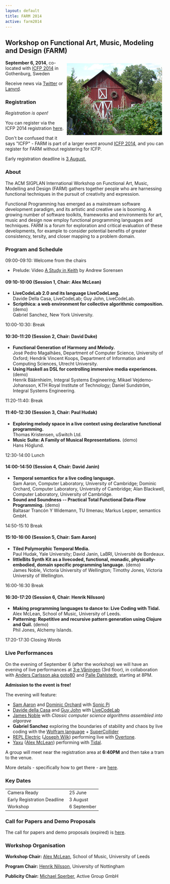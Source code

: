 ```yaml
---
layout: default
title: FARM 2014
active: farm2014
---
```


## Workshop on Functional Art, Music, Modeling and Design (FARM)

<img src="/files/farm-lambda-small.jpg" style="float: right; margin: 10px;" />

**September 6, 2014**, co-located with [ICFP
2014](http://icfpconference.org/icfp2014/) in Gothenburg, Sweden

Receive news via [Twitter](http://twitter.com/WorkshopFARM) or
[Lanyrd](http://lanyrd.com/2014/farm2014/).

### Registration

*Registration is open!*

You can register via the ICFP 2014 registration
[here](https://regmaster4.com/2014conf/ICFP14/register.php).

Don't be confused that it says "ICFP" - FARM is part of a larger event
around [ICFP 2014](http://icfpconference.org/icfp2014/), and you can
register for FARM without registering for ICFP.

Early registration deadline is <a
href="http://www.timeanddate.com/worldclock/fixedtime.html?msg=FARM+2014+early+registration+deadline&amp;iso=20140803T2355&amp;p1=1033">3
August.</a>

### About

The ACM SIGPLAN International Workshop on Functional Art, Music,
Modelling and Design (FARM) gathers together people who are harnessing
functional techniques in the pursuit of creativity and expression.

Functional Programming has emerged as a mainstream software
development paradigm, and its artistic and creative use is booming. A
growing number of software toolkits, frameworks and environments for
art, music and design now employ functional programming languages and
techniques. FARM is a forum for exploration and critical evaluation of
these developments, for example to consider potential benefits of
greater consistency, tersity, and closer mapping to a problem domain.

### Program and Schedule

09:00-09:10: Welcome from the chairs

* Prelude: Video [A Study in Keith](http://vimeo.com/2433947) by
  Andrew Sorensen

#### 09:10-10:00 (Session 1, Chair: Alex McLean)

* **LiveCodeLab 2.0 and its language LiveCodeLang.** <br/> Davide
     Della Casa, LiveCodeLab; Guy John, LiveCodeLab.
* **Scripthica: a web environment for collective algorithmic
  composition.** (demo) <br/> Gabriel Sanchez, New York University.

10:00-10:30: Break

#### 10:30-11:20 (Session 2, Chair: David Duke)

* **Functional Generation of Harmony and Melody.** <br/> José Pedro
  Magalhães, Department of Computer Science, University of Oxford;
  Hendrik Vincent Koops, Department of Information and Computing
  Sciences, Utrecht University.
* **Using Haskell as DSL for controlling immersive media
  experiences.** (demo) <br/> Henrik Bäärnhielm, Integral Systems
  Engineering; Mikael Vejdemo-Johansson, KTH Royal Institute of
  Technology; Daniel Sundström, Integral Systems Engineering.

11:20-11:40: Break

#### 11:40-12:30 (Session 3, Chair: Paul Hudak)

* **Exploring melody space in a live context using declarative
  functional programming.** <br/> Thomas Kristensen, uSwitch Ltd.
* **Music Suite: A Family of Musical Representations.** (demo) <br/> Hans Höglund.

12:30-14:00 Lunch

#### 14:00-14:50 (Session 4, Chair: David Janin)

* **Temporal semantics for a live coding language.** <br/> Sam Aaron,
  Computer Laboratory, University of Cambridge; Dominic Orchard,
  Computer Laboratory, University of Cambridge; Alan Blackwell,
  Computer Laboratory, University of Cambridge.
* **Sound and Soundness -- Practical Total Functional Data-Flow
  Programming.** (demo)<br/> Baltasar Trancón Y Widemann, TU Ilmenau; Markus
  Lepper, semantics GmbH.

14:50-15:10 Break

#### 15:10-16:00 (Session 5, Chair: Sam Aaron)

* **Tiled Polymorphic Temporal Media.** <br/> Paul Hudak, Yale
  University; David Janin, LaBRI, Université de Bordeaux.
* **littleBits Synth Kit as a livecoded, functional, monadic,
  physically-embodied, domain specific programming language.** (demo) <br/> James
  Noble, Victoria University of Wellington; Timothy Jones, Victoria
  University of Wellington.

16:00-16:30 Break

#### 16:30-17:20 (Session 6, Chair: Henrik Nilsson)
* **Making programming languages to dance to: Live Coding with Tidal.**
  <br/> Alex McLean, School of Music, University of Leeds.
* **Patterning: Repetitive and recursive pattern generation using
     Clojure and Quil.** (demo)<br/> Phil Jones, Alchemy Islands.
	 
17:20-17:30 Closing Words

### Live Performances

On the evening of September 6 (after the workshop) we will have an
evening of live performances at [3:e Våningen](http://www.3vaningen.se/) (3rd floor), in collaboration with
[Anders Carlsson aka goto80](http://goto80.com/blog/promo) and
[Palle
Dahlstedt](http://www.ait.gu.se/kontaktaoss/personal/palle_dahlstedt/),
starting at 8PM.

**Admission to the event is free!**

The evening will feature:

* [Sam Aaron](http://sam.aaron.name/) and [Dominic
  Orchard](http://www.cl.cam.ac.uk/~dao29/) with [Sonic Pi](http://sonic-pi.net/)
* [Davide della Casa](http://www.davidedc.com/) and [Guy John](http://rumblesan.com/) with [LiveCodeLab](http://livecodelab.net/)
* [James Noble](http://ecs.victoria.ac.nz/Main/JamesNoble) with *Classic computer science algorithms assembled into algorave*
* **Gabriel Sanchez** exploring the boundaries of stability and chaos by
  live coding with the [Wolfram language](http://www.wolfram.com/programming-cloud/) + [SuperCollider](http://supercollider.sourceforge.net/)
* [REPL Electric](http://www.repl-electric.com/) ([Joseph
  Wilk](http://blog.josephwilk.net/)) performing live with
  [Overtone](https://github.com/overtone/overtone).
* [Yaxu](http://yaxu.org/) ([Alex
  McLean](http://music.leeds.ac.uk/people/alex-mclean/)) performing
  with [Tidal](http://yaxu.org/tidal/).

A group will meet near the registration area at **6:40PM** and then
take a tram to the venue.

More details - specifically how to get there - are [here](performance.html).

### Key Dates

<table>
<tr>
<td style="padding-right:10px">Camera Ready</td><td>25 June</td>
</tr>
<tr>
<td style="padding-right:10px">Early Registration Deadline</td><td>3 August</td>
</tr>
<tr>
<td style="padding-right:10px">Workshop</td><td>6 September</td>
</tr>
</table>

### Call for Papers and Demo Proposals

The call for papers and demo proposals (expired) is [here](cfp.html).

### Workshop Organisation

**Workshop Chair:** [Alex
McLean](http://music.leeds.ac.uk/people/alex-mclean/), School of Music, University of Leeds

**Program Chair:** [Henrik Nilsson](http://www.cs.nott.ac.uk/~nhn/), University of Nottingham

**Publicity Chair:** [Michael Sperber](http://www.deinprogramm.de/sperber/), Active Group GmbH

